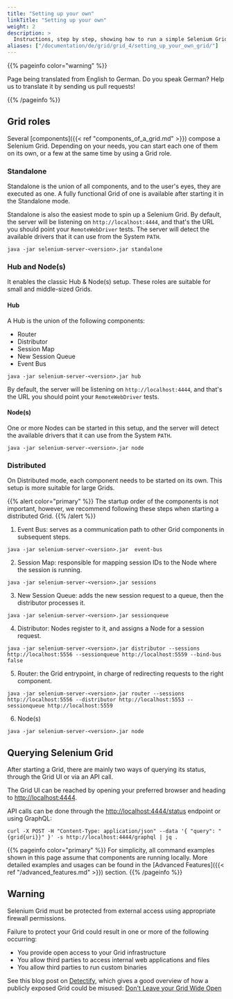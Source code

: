 ```yaml
---
title: "Setting up your own"
linkTitle: "Setting up your own"
weight: 2
description: >
  Instructions, step by step, showing how to run a simple Selenium Grid.
aliases: ["/documentation/de/grid/grid_4/setting_up_your_own_grid/"]
---
```


{{% pageinfo color="warning" %}}
<p class="lead">
   <i class="fas fa-language display-4"></i> 
   Page being translated from 
   English to German. Do you speak German? Help us to translate
   it by sending us pull requests!
</p>
{{% /pageinfo %}}

## Grid roles

Several [components]({{< ref "components_of_a_grid.md" >}}) compose a Selenium Grid. Depending
on your needs, you can start each one of them on its own, or a few at the same time by using a
Grid role.

### Standalone

Standalone is the union of all components, and to the user's eyes, they are executed as one.
A fully functional Grid of one is available after starting it in the Standalone mode.

Standalone is also the easiest mode to spin up a Selenium Grid. By default, the server
will be listening on `http://localhost:4444`, and that's the URL you should point your
`RemoteWebDriver` tests. The server will detect the available drivers that it can use
from the System `PATH`.

```shell
java -jar selenium-server-<version>.jar standalone
```


### Hub and Node(s)

It enables the classic Hub & Node(s) setup. These roles are suitable for small
and middle-sized Grids.

#### Hub

A Hub is the union of the following components:

* Router
* Distributor
* Session Map
* New Session Queue
* Event Bus

```shell
java -jar selenium-server-<version>.jar hub
```

By default, the server will be listening on `http://localhost:4444`, and that's the URL
you should point your `RemoteWebDriver` tests.

#### Node(s)

One or more Nodes can be started in this setup, and the server will detect the available
drivers that it can use from the System `PATH`.

```shell
java -jar selenium-server-<version>.jar node
```

### Distributed

On Distributed mode, each component needs to be started on its own. This setup is more suitable
for large Grids.

{{% alert color="primary" %}}
The startup order of the components is not important, however, we recommend following these
steps when starting a distributed Grid.
{{% /alert %}}


1. Event Bus: serves as a communication path to other Grid components in subsequent steps.

```shell
java -jar selenium-server-<version>.jar  event-bus
```

2. Session Map: responsible for mapping session IDs to the Node where the session is running.

```shell
java -jar selenium-server-<version>.jar sessions
```

3. New Session Queue: adds the new session request to a queue, then the distributor processes it.

```shell
java -jar selenium-server-<version>.jar sessionqueue
```

4. Distributor: Nodes register to it, and assigns a Node for a session request.

```shell
java -jar selenium-server-<version>.jar distributor --sessions http://localhost:5556 --sessionqueue http://localhost:5559 --bind-bus false
```

5. Router: the Grid entrypoint, in charge of redirecting requests to the right component.

```shell
java -jar selenium-server-<version>.jar router --sessions http://localhost:5556 --distributor http://localhost:5553 --sessionqueue http://localhost:5559
```

6. Node(s)

```shell
java -jar selenium-server-<version>.jar node 
```

## Querying Selenium Grid

After starting a Grid, there are mainly two ways of querying its status, through the Grid
UI or via an API call.

The Grid UI can be reached by opening your preferred browser and heading to
[http://localhost:4444](http://localhost:4444).

API calls can be done through the [http://localhost:4444/status](http://localhost:4444/status)
endpoint or using GraphQL:

```shell
curl -X POST -H "Content-Type: application/json" --data '{ "query": "{grid{uri}}" }' -s http://localhost:4444/graphql | jq .
```

{{% pageinfo color="primary" %}}
For simplicity, all command examples shown in this page assume that components are running
locally. More detailed examples and usages can be found in the
[Advanced Features]({{< ref "/advanced_features.md" >}}) section.
{{% /pageinfo %}}

## Warning

Selenium Grid must be protected from external access using appropriate
firewall permissions.

Failure to protect your Grid could result in one or more of the following occurring:

* You provide open access to your Grid infrastructure
* You allow third parties to access internal web applications and files
* You allow third parties to run custom binaries

See this blog post on [Detectify](//labs.detectify.com), which gives a good
overview of how a publicly exposed Grid could be misused:
[Don't Leave your Grid Wide Open](//labs.detectify.com/2017/10/06/guest-blog-dont-leave-your-grid-wide-open/)
